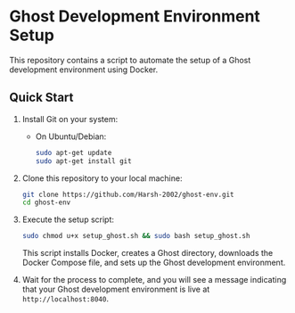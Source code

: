 # Ghost Development Environment Setup

This repository contains a script to automate the setup of a Ghost development environment using Docker.

## Quick Start

1. Install Git on your system:

   - On Ubuntu/Debian:

     ```bash
     sudo apt-get update
     sudo apt-get install git
     ```

2. Clone this repository to your local machine:

   ```bash
   git clone https://github.com/Harsh-2002/ghost-env.git
   cd ghost-env
   ```

3. Execute the setup script:

   ```bash
   sudo chmod u+x setup_ghost.sh && sudo bash setup_ghost.sh
   ```

   This script installs Docker, creates a Ghost directory, downloads the Docker Compose file, and sets up the Ghost development environment.

4. Wait for the process to complete, and you will see a message indicating that your Ghost development environment is live at `http://localhost:8040`.
